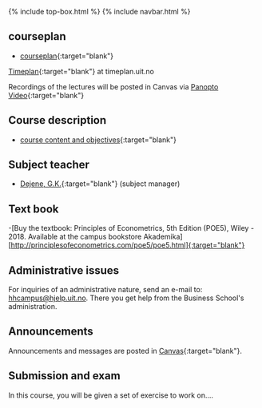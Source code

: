 {% include top-box.html %} <!-- Kode for å inkludere boksen på toppen av siden. Se _config.yml for å gjøre endringer. -->
{% include navbar.html %} <!-- Kode for navigasjonsmeny. Se navbar.html for å gjøre endringer. -->
<!-- Gjør endringer under her -->

## courseplan  

- [courseplan](courseplan.md){:target="blank"}


[Timeplan](https://timeplan.uit.no/emne_timeplan.php?sem=22h&module=SOK-3020-1#week=33-52 ){:target="blank"} at timeplan.uit.no

Recordings of the lectures will be posted in Canvas via [Panopto Video](https://uit.instructure.com/courses/25562/external_tools/1032){:target="blank"}   

## Course description
 
- [course content and objectives](https://uit.no/utdanning/emner/emne/765595/sok-3020){:target="blank"}


## Subject teacher   

- [Dejene, G.K.](https://uit.no/ansatte/person?p_document_id=559969){:target="blank"} (subject manager)

## Text book 
-[Buy the textbook: Principles of Econometrics, 5th Edition (POE5), Wiley - 2018. Available at the campus bookstore Akademika][http://principlesofeconometrics.com/poe5/poe5.html]{:target="blank"}

## Administrative issues

For inquiries of an administrative nature, send an e-mail to: <hhcampus@hjelp.uit.no>. There you get help from the Business School's administration.


## Announcements

Announcements and messages are posted in [Canvas](https://uit.instructure.com/courses/25562/announcements){:target="blank"}.

## Submission and exam 

 In this course, you will be given a set of exercise to work on....
